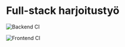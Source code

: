 
# Full-stack harjoitustyö

![Backend CI](https://github.com/haapseem/fs-harkka/workflows/Backend%20CI/badge.svg)

![Frontend CI](https://github.com/haapseem/fs-harkka/workflows/Frontend%20CI/badge.svg)
